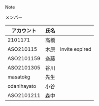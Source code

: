 >[!NOTE]
メンバー


|アカウント|氏名||
| -- | -- | -- |
|2101171|高橋||
|ASO210115|木原|Invite expired|
|ASO2101159|斎藤||
|ASO2101305|谷川||
|masatokg|先生||
|odanihayato|小谷||
|ASO2101211|森中||

